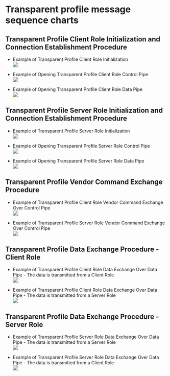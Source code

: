 # Transparent profile message sequence charts

## Transparent Profile Client Role Initialization and Connection Establishment Procedure

- Example of Transparent Profile Client Role Initialization<br>
![](assets/trpc_init.png)

- Example of Opening Transparent Profile Client Role Control Pipe<br>
![](assets/trpc_ctrl_pipe.png)

- Example of Opening Transparent Profile Client Role Data Pipe<br>
![](assets/trpc_data_pipe.png)

## Transparent Profile Server Role Initialization and Connection Establishment Procedure	

- Example of Transparent Profile Server Role Initialization<br>
![](assets/trps_init.png)

- Example of Opening Transparent Profile Server Role Control Pipe<br>
![](assets/trps_ctrl_pipe.png)

- Example of Opening Transparent Profile Server Role Data Pipe<br>
![](assets/trps_data_pipe.png)


## Transparent Profile Vendor Command Exchange Procedure

- Example of Transparent Profile Client Role Vendor Command Exchange Over Control Pipe<br>
![](assets/trpc_vendor.png)

- Example of Transparent Profile Server Role Vendor Command Exchange Over Control Pipe<br>
![](assets/trps_vendor.png)

## Transparent Profile Data Exchange Procedure - Client Role

- Example of Transparent Profile Client Role Data Exchange Over Data Pipe - The data is transmitted from a Client Role<br>
![](assets/trpc_data_c2s.png)

- Example of Transparent Profile Client Role Data Exchange Over Data Pipe - The data is transmitted from a Server Role<br>
![](assets/trpc_data_s2c.png)

## Transparent Profile Data Exchange Procedure - Server Role

- Example of Transparent Profile Server Role Data Exchange Over Data Pipe - The data is transmitted from a Server Role<br>
![](assets/trps_data_s2c.png)

- Example of Transparent Profile Server Role Data Exchange Over Data Pipe - The data is transmitted from a Client Role<br>
![](assets/trps_data_c2s.png)